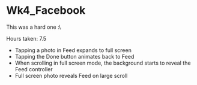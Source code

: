 Wk4_Facebook
============

This was a hard one :\

Hours taken: 7.5

- Tapping a photo in Feed expands to full screen
- Tapping the Done button animates back to Feed
- When scrolling in full screen mode, the background starts to reveal the Feed controller
- Full screen photo reveals Feed on large scroll
